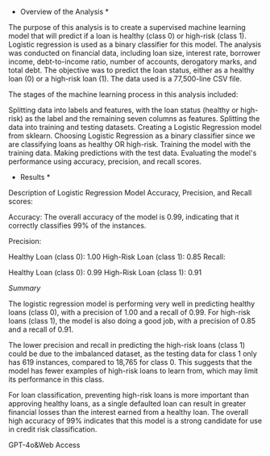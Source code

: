 * Overview of the Analysis *

The purpose of this analysis is to create a supervised machine learning model that will predict if a loan is healthy (class 0) or high-risk (class 1). Logistic regression is used as a binary classifier for this model. The analysis was conducted on financial data, including loan size, interest rate, borrower income, debt-to-income ratio, number of accounts, derogatory marks, and total debt. The objective was to predict the loan status, either as a healthy loan (0) or a high-risk loan (1). The data used is a 77,500-line CSV file.

The stages of the machine learning process in this analysis included:

Splitting data into labels and features, with the loan status (healthy or high-risk) as the label and the remaining seven columns as features.
Splitting the data into training and testing datasets.
Creating a Logistic Regression model from sklearn.
Choosing Logistic Regression as a binary classifier since we are classifying loans as healthy OR high-risk.
Training the model with the training data.
Making predictions with the test data.
Evaluating the model's performance using accuracy, precision, and recall scores.

* Results *

Description of Logistic Regression Model Accuracy, Precision, and Recall scores:

Accuracy: The overall accuracy of the model is 0.99, indicating that it correctly classifies 99% of the instances.

Precision:

Healthy Loan (class 0): 1.00
High-Risk Loan (class 1): 0.85
Recall:

Healthy Loan (class 0): 0.99
High-Risk Loan (class 1): 0.91

*Summary*

The logistic regression model is performing very well in predicting healthy loans (class 0), with a precision of 1.00 and a recall of 0.99. For high-risk loans (class 1), the model is also doing a good job, with a precision of 0.85 and a recall of 0.91.

The lower precision and recall in predicting the high-risk loans (class 1) could be due to the imbalanced dataset, as the testing data for class 1 only has 619 instances, compared to 18,765 for class 0. This suggests that the model has fewer examples of high-risk loans to learn from, which may limit its performance in this class.

For loan classification, preventing high-risk loans is more important than approving healthy loans, as a single defaulted loan can result in greater financial losses than the interest earned from a healthy loan. The overall high accuracy of 99% indicates that this model is a strong candidate for use in credit risk classification.

GPT-4o&Web Access
